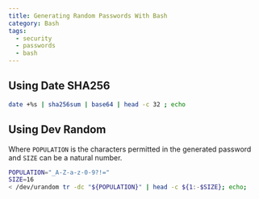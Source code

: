 ```yaml
---
title: Generating Random Passwords With Bash
category: Bash
tags:
  - security
  - passwords
  - bash
---
```


## Using Date SHA256

```bash
date +%s | sha256sum | base64 | head -c 32 ; echo
```

## Using Dev Random

Where `POPULATION` is the characters permitted in the generated password and
`SIZE` can be a natural number.

```bash
POPULATION="_A-Z-a-z-0-9?!="
SIZE=16
< /dev/urandom tr -dc "${POPULATION}" | head -c ${1:-$SIZE}; echo;
```
